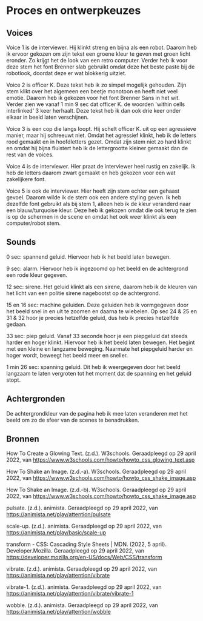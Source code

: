 # Proces en ontwerpkeuzes

## Voices
Voice 1 is de interviewer. Hij klinkt streng en bijna als een robot. Daarom heb ik ervoor gekozen om zijn tekst een groene kleur te geven met groen licht eronder. Zo krijgt het de look van een retro computer. Verder heb ik voor deze stem het font Brenner slab gebruikt omdat deze het beste paste bij de robotlook, doordat deze er wat blokkerig uitziet.

Voice 2 is officer K. Deze tekst heb ik zo simpel mogelijk gehouden. Zijn stem klikt over het algemeen een beetje monotoon en heeft niet veel emotie. Daarom heb ik gekozen voor het font Brenner Sans in het wit.
Verder zien we vanaf 1 min 9 sec dat officer K. de woorden 'within cells interlinked' 3 keer herhaalt. Deze tekst heb ik dan ook drie keer onder elkaar in beeld laten verschijnen.

Voice 3 is een cop die langs loopt. Hij schelt officer K. uit op een agressieve manier, maar hij schreeuwt niet. Omdat het agressief klinkt, heb ik de letters rood gemaakt en in hoofdletters gezet. Omdat zijn stem niet zo hard klinkt en omdat hij bijna fluistert heb ik de lettergrootte kleiner gemaakt dan de rest van de voices.

Voice 4 is de interviewer. Hier praat de interviewer heel rustig en zakelijk. Ik heb de letters daarom zwart gemaakt en heb gekozen voor een wat zakelijkere font.

Voice 5 is ook de interviewer. Hier heeft zijn stem echter een gehaast gevoel. Daarom wilde ik de stem ook een andere styling geven. Ik heb dezelfde font gebruikt als bij stem 1, alleen heb ik de kleur veranderd naar een blauw/turquoise kleur. Deze heb ik gekozen omdat die ook terug te zien is op de schermen in de scene en omdat het ook weer klinkt als een computer/robot stem.

## Sounds
0 sec: spannend geluid. Hiervoor heb ik het beeld laten bewegen.

9 sec: alarm. Hiervoor heb ik ingezoomd op het beeld en de achtergrond een rode kleur gegeven.

12 sec: sirene. Het geluid klinkt als een sirene, daarom heb ik de kleuren van het licht van een politie sirene nagebootst op de achtergrond.

15 en 16 sec: machine geluiden. Deze geluiden heb ik vormgegeven door het beeld snel in en uit te zoomen en daarna te wiebelen. Op sec 24 & 25 en 31 & 32 hoor je precies hetzelfde geluid, dus heb ik precies hetzelfde gedaan.

33 sec: piep geluid. Vanaf 33 seconde hoor je een piepgeluid dat steeds harder en hoger klinkt. Hiervoor heb ik het beeld laten bewegen. Het begint met een kleine en langzame beweging. Naarmate het piepgeluid harder en hoger wordt, beweegt het beeld meer en sneller.

1 min 26 sec: spanning geluid. Dit heb ik weergegeven door het beeld langzaam te laten vergroten tot het moment dat de spanning en het geluid stopt.

## Achtergronden
De achtergrondkleur van de pagina heb ik mee laten veranderen met het beeld om zo de sfeer van de scenes te benadrukken.

## Bronnen
How To Create a Glowing Text. (z.d.). W3schools. Geraadpleegd op 29 april 2022, van https://www.w3schools.com/howto/howto_css_glowing_text.asp

How To Shake an Image. (z.d.-a). W3schools. Geraadpleegd op 29 april 2022, van https://www.w3schools.com/howto/howto_css_shake_image.asp

How To Shake an Image. (z.d.-b). W3schools. Geraadpleegd op 29 april 2022, van https://www.w3schools.com/howto/howto_css_shake_image.asp

pulsate. (z.d.). animista. Geraadpleegd op 29 april 2022, van https://animista.net/play/attention/pulsate

scale-up. (z.d.). animista. Geraadpleegd op 29 april 2022, van https://animista.net/play/basic/scale-up

transform - CSS: Cascading Style Sheets | MDN. (2022, 5 april). Developer.Mozilla. Geraadpleegd op 29 april 2022, van https://developer.mozilla.org/en-US/docs/Web/CSS/transform

vibrate. (z.d.). animista. Geraadpleegd op 29 april 2022, van https://animista.net/play/attention/vibrate

vibrate-1. (z.d.). animista. Geraadpleegd op 29 april 2022, van https://animista.net/play/attention/vibrate/vibrate-1

wobble. (z.d.). animista. Geraadpleegd op 29 april 2022, van https://animista.net/play/attention/wobble



<!-- # Web Typography, 2020/2021

Als je doof bent, of als je om een andere reden geen geluid kunt horen, dan mis je veel informatie als je een film kijkt. Knisperende voetstappen, langzaam aanzwellende muziek, nerveus getik op een deur, je hoort het natuurlijk allemaal niet. Nu bestaat er zoiets als *closed caption*, wat een type ondertiteling is waarbij ook dingen als omgevingsgeluiden en de muziek beschreven worden. Hierdoor krijgt een kijker die informatie wel binnen.

Alleen wordt die auditieve informatie nogal neutraal beschreven. Het geluid van huilend persoon zou bijvoorbeeld beschreven kunnen worden als *snikgeluid op de achtergrond*. En iemand die lacht zou geschreven kunnen worden als *iemand lacht.* Heel neutraal, bijna zakelijk, en bovendien allebei in precies hetzelfde neutrale lettertype. Terwijl het toch echt over twee heel verschillende emoties gaat. 

Dat kan visueel sterker. 

En dat gaan jullie doen.

## Leerdoelen

- Je kan de kennis over vormgeving die je hebt opgedaan tijdens de minor technisch toepassen met behulp van CSS
- Je kan verborgen nuance uit een audiotrack overtuigend vertalen naar visuele (typografische) beelden
- Je kan je typografische keuzes onderbouwen.
- Je hebt de exclusive design principles gebruikt.

## Oplevering

Je levert een werkende versie op, gemaakt met HTML, CSS en JavaScript. Deze staat op Github. In een duidelijke readme documenteer en onderbouw je je ontwerpkeuzes. Je developmentgeschiedenis is terug te vinden op GitHub.

Je levert ook een *screen recording* met audio op van je fragment. Dit is een video van de definitieve versie, gemaakt van jouw browserscherm.

De beoordeling is mondeling en volgt [de rubric uit het beoordelingsformulier](web-typografie-beoordeling.pdf).

## Typografische restricties

Je *moet* een van deze twee opties kiezen, en je keuze moet je onderbouwen. In je readme staat een uitleg over je overwegingen om de ene of de andere restrictie te kiezen.

### Optie 1: Systeemfont

De eerste optie is dat je gebruik maakt van het zogenaamde *systeemfont* van degene die naar jouw werk kijkt. Dit font verschilt per operating system, en het verschilt soms zelfs per versie van het operating system. Het is ook aan te passen door de gebruiker zelf. 

Je hebt dus geen controle over welk lettertype er precies gebruikt wordt. Het levert dus een onzeker, en beperkt typografisch palet op. Je hebt geen *light* versies, of *extrabold*. En ook geen serif en sans-serif versie van dezelfde familie. In dit geval heb je alleen de beschikking over normal, **bold** en _italic_. Dit heeft natuurlijk ook zijn voordelen!

### Optie 2: Brenner

Je kan er ook voor kiezen om gebruik te maken van de complete Brenner familie. Dit is een zeer uitgebreid en uiterst flexibel font. [Hier kan je je verdiepen in dit font](https://www.typotheque.com/blog/brenner_an_unusual_typeface_family_with_distinct_voices). Als je kiest voor dit font dan heb je de beschikking over een *sans serif*, een *condensed*, een *serif*, een *monotype*, een *slab*, een *display* en een *script* versie. En veel van deze versies hebben varianten van *light* tot *bold*, en allemaal zowel *bold* als *italic*.

Met Brenner zijn er natuurlijk veel en veel meer mogelijkheden dan met systeemfonts. Dat kan zowel een voordeel als een nadeel zijn. 

Voor een overzicht, zie [de brenner.pdf](brenner.pdf).

## Het fragment

Ik heb een fragment voorbereid. Het gaat om twee scenes uit *Blade Runner 2049*. De captions staan in de HTML, en ze verschijnen in sync met de video. [Kijk maar](closed-captions/index.html).

### De captions

De captions staan in de html, in het bestand index.html. Je kan aan elke paragraaf eventueel een of meer classes toevoegen. Bijvoorbeeld `voice1` of `voice2 soft`. Classes voeg je handmatig toe in de html.

Met JavaScript worden er een paar dingen extra gedaan: 

- er wordt aan elke paragraaf een unieke class toegevoegd (`p0`, `p1`, etc)
- Elk woord wordt in een aparte `span` gezet. Hierdoor kan je elk woord apart stylen, en eventueel ook [na elkaar laten verschijnen](https://github.com/cmda-minor-vid/web-typography-18-19/blob/master/closed-captions/css.css#L41).

### Tijdens het afspelen

Tijdens het afspeelen wordt er een class `on` op de caption gezet als hij moet verschijnen, en een class `off` als hij klaar is. *Zowel class `on` als class `off` blijft op de caption staan!*

De timimg van de captions kan je aanpassen in [closed-captions/captions.js](closed-captions/captions.js).

Er verschijnen ook classes op de body op momenten dat er geluiden worden afgespeeld, zoals `sound1` en `sound2`. Je kan geluiden toevoegen in [closed-captions/sounds.js](closed-captions/sounds.js).

*let op,* de geluiden zijn niet compleet, dit zal je zelf moeten aanvullen.

## Een eigen fragment (afgeraden, uitgebreide onderbouwing is nodig)

Je kan er ook voor kiezen om een eigen, *beter* fragment te gebruiken. Dit wordt afgeraden. De tijd die je besteedt aan het zoeken naar dat fragment kan je beter besteden aan het werken aan de opdracht. Bovendien blijkt dat er vaak fragmenten worden gekozen die niet goed voldoen aan de opdracht. Als je een ander fragment kiest dan *moet* je dit goed onderbouwd voorleggen aan je docent. De deadline hiervoor is vrijdagochtend in de eerste week.

### Waar moet je op letten bij het kiezen van een eigen fragment.
Lees de opdracht nog eens goed door. Waar gaat het ook al weer precies om? 

Voor een goede onderbouwing van je keuze voor een ander fragment moet je deze vragen in elk geval beantwoorden:

- Welke informatie zit er in de audio die echt niet zichtbaar is?
- Welke rol speelt de audio in het fragment?
- Werkt de scene nog zonder geluid?
- Waarom is dit fragment beter dan het aangeboden fragment?

Je kan dan de nodige HTML en JavaScript genereren door gebruik te maken van [caption generator](https://cmda-minor-vid.github.io/web-typography-18-19/generator/) (in Google Chrome). 

Als je de closed captions wil bewerken dan kan je een tool zoals [Amber Script](https://www.amberscript.com/en) gebruiken. Daar kan je exporteren als `.srt`, en die kan je weer door de generator halen. -->